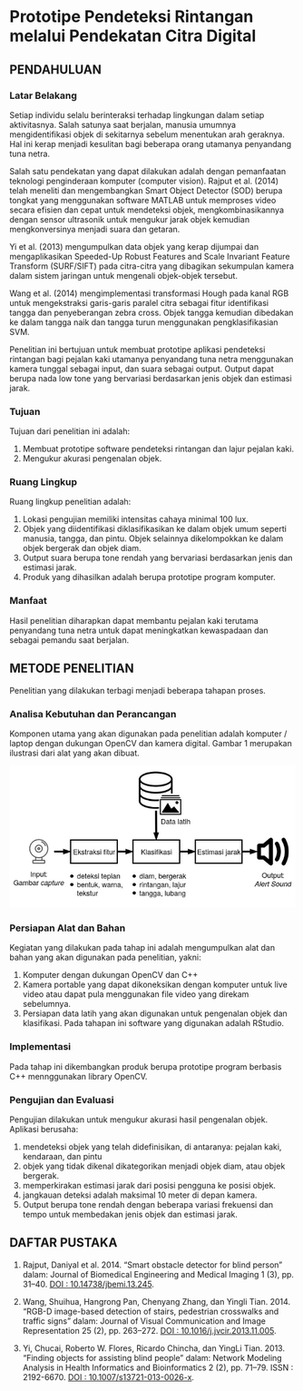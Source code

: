 # Prototipe Pendeteksi Rintangan melalui Pendekatan Citra Digital

## PENDAHULUAN

### Latar Belakang

Setiap individu selalu berinteraksi terhadap lingkungan dalam setiap aktivitasnya. Salah satunya saat berjalan, manusia umumnya mengidentifikasi objek di sekitarnya sebelum menentukan arah geraknya. Hal ini kerap menjadi kesulitan bagi beberapa orang utamanya penyandang tuna netra.

Salah satu pendekatan yang dapat dilakukan adalah dengan pemanfaatan teknologi penginderaan komputer (computer vision). Rajput et al. (2014) telah meneliti dan mengembangkan Smart Object Detector (SOD) berupa tongkat yang menggunakan software MATLAB untuk memproses video secara efisien dan cepat untuk mendeteksi objek, mengkombinasikannya dengan sensor ultrasonik untuk mengukur jarak objek kemudian mengkonversinya menjadi suara dan getaran.

Yi et al. (2013) mengumpulkan data objek yang kerap dijumpai dan mengaplikasikan Speeded-Up Robust Features and Scale Invariant Feature Transform (SURF/SIFT) pada citra-citra yang dibagikan sekumpulan kamera dalam sistem jaringan untuk mengenali objek-objek tersebut.

Wang et al. (2014) mengimplementasi transformasi Hough pada kanal RGB untuk mengekstraksi garis-garis paralel citra sebagai fitur identifikasi tangga dan penyeberangan zebra cross. Objek tangga kemudian dibedakan ke dalam tangga naik dan tangga turun menggunakan pengklasifikasian SVM.

Penelitian ini bertujuan untuk membuat prototipe aplikasi pendeteksi rintangan bagi pejalan kaki utamanya penyandang tuna netra menggunakan kamera tunggal sebagai input, dan suara sebagai output. Output dapat berupa nada low tone yang bervariasi berdasarkan jenis objek dan estimasi jarak.

### Tujuan

Tujuan dari penelitian ini adalah:

1. Membuat prototipe software pendeteksi rintangan dan lajur pejalan kaki.
2. Mengukur akurasi pengenalan objek.

### Ruang Lingkup 

Ruang lingkup penelitian adalah:

1. Lokasi pengujian memiliki intensitas cahaya minimal 100 lux.
2. Objek yang diidentifikasi diklasifikasikan ke dalam objek umum seperti manusia, tangga, dan pintu. Objek selainnya dikelompokkan ke dalam objek bergerak dan objek diam.
3. Output suara berupa tone rendah yang bervariasi berdasarkan jenis dan estimasi jarak.
4. Produk yang dihasilkan adalah berupa prototipe program komputer.

### Manfaat

Hasil penelitian diharapkan dapat membantu pejalan kaki terutama penyandang tuna netra untuk dapat meningkatkan kewaspadaan dan sebagai pemandu saat berjalan.

## METODE PENELITIAN

Penelitian yang dilakukan terbagi menjadi beberapa tahapan proses.

### Analisa Kebutuhan dan Perancangan

Komponen utama yang akan digunakan pada penelitian adalah komputer / laptop dengan dukungan OpenCV dan kamera digital. Gambar 1 merupakan ilustrasi dari alat yang akan dibuat.

![Ilustrasi Prototipe](gambar/prototipe-obstacle-detector.jpg)

### Persiapan Alat dan Bahan

Kegiatan yang dilakukan pada tahap ini adalah mengumpulkan alat dan bahan yang akan digunakan pada penelitian, yakni:

1. Komputer dengan dukungan OpenCV dan C++
2. Kamera portable yang dapat dikoneksikan dengan komputer untuk live video atau dapat pula menggunakan file video yang direkam sebelumnya.
3. Persiapan data latih yang akan digunakan untuk pengenalan objek dan klasifikasi. Pada tahapan ini software yang digunakan adalah RStudio.

### Implementasi

Pada tahap ini dikembangkan produk berupa prototipe program berbasis C++ mennggunakan library OpenCV.

### Pengujian dan Evaluasi

Pengujian dilakukan untuk mengukur akurasi hasil pengenalan objek. Aplikasi berusaha:

1. mendeteksi objek yang telah didefinisikan, di antaranya: pejalan kaki, kendaraan, dan pintu
2. objek yang tidak dikenal dikategorikan menjadi objek diam, atau objek bergerak.
3. memperkirakan estimasi jarak dari posisi pengguna ke posisi objek.
4. jangkauan deteksi adalah maksimal 10 meter di depan kamera.
5. Output berupa tone rendah dengan beberapa variasi frekuensi dan tempo untuk membedakan jenis objek dan estimasi jarak.

<!--
### Jadwal Kegiatan

Penelitian ini akan dilakukan dalam 5 pekan dengan rincian kegiatan seperti tercantum pada Tabel 1.
-->
## DAFTAR PUSTAKA

1. Rajput, Daniyal et al. 2014. “Smart obstacle detector for blind person” dalam: Journal of Biomedical Engineering and Medical Imaging 1 (3), pp. 31–40. [DOI : 10.14738/jbemi.13.245](https://doi.org/10.14738/jbemi.13.245).

2. Wang, Shuihua, Hangrong Pan, Chenyang Zhang, dan Yingli Tian. 2014. “RGB-D image-based detection of stairs, pedestrian crosswalks and traffic signs” dalam: Journal of Visual Communication and Image Representation 25 (2), pp. 263–272. [DOI : 10.1016/j.jvcir.2013.11.005](https://doi.org/10.1016/j.jvcir.2013.11.005).

3. Yi, Chucai, Roberto W. Flores, Ricardo Chincha, dan YingLi Tian. 2013. “Finding objects for assisting blind people” dalam: Network Modeling Analysis in Health Informatics and Bioinformatics 2 (2), pp. 71–79. ISSN : 2192-6670. [DOI : 10.1007/s13721-013-0026-x](https://doi.org/10.1007/s13721-013-0026-x).